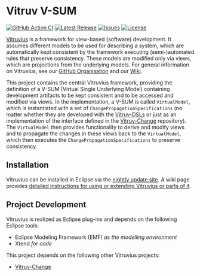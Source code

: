 # Vitruv V-SUM
[![GitHub Action CI](https://github.com/vitruv-tools/Vitruv/actions/workflows/ci.yml/badge.svg)](https://github.com/vitruv-tools/Vitruv/actions/workflows/ci.yml)
[![Latest Release](https://img.shields.io/github/release/vitruv-tools/Vitruv.svg)](https://github.com/vitruv-tools/Vitruv/releases/latest)
[![Issues](https://img.shields.io/github/issues/vitruv-tools/Vitruv.svg)](https://github.com/vitruv-tools/Vitruv/issues)
[![License](https://img.shields.io/github/license/vitruv-tools/Vitruv.svg)](https://raw.githubusercontent.com/vitruv-tools/Vitruv/main/LICENSE)

[Vitruvius](https://vitruv.tools) is a framework for view-based (software) development.
It assumes different models to be used for describing a system, which are automatically kept consistent by the framework executing (semi-)automated rules that preserve consistency.
These models are modified only via views, which are projections from the underlying models.
For general information on Vitruvius, see our [GitHub Organisation](https://github.com/vitruv-tools) and our [Wiki](https://github.com/vitruv-tools/.github/wiki).

This project contains the central Vitruvius framework, providing the definition of a V-SUM (Virtual Single Underlying Model) containing development artifacts to be kept consistent and to be accessed and modified via views.
In the implementation, a V-SUM is called `VirtualModel`, which is instantiated with a set of `ChangePropagationSpecifications` (no matter whether they are developed with the [Vitruv-DSLs](https://github.com/vitruv-tools/Vitruv-DSLs) or just as an implementation of the interface defined in the [Vitruv-Change](https://github.com/vitruv-tools/Vitruv-Change) repository).
The `VirtualModel` then provides functionality to derive and modify views and to propagate the changes in these views back to the `VirtualModel`, which then executes the `ChangePropagationSpecifications` to preserve consistency.

## Installation

Vitruvius can be installed in Eclipse via the [nightly update site](https://vitruv.tools/updatesite/nightly). A wiki page provides [detailed instructions for using or extending Vitruvius or parts of it](https://github.com/vitruv-tools/.github/wiki/Getting-Started).

## Project Development

Vitruvius is realized as Eclipse plug-ins and depends on the following Eclipse tools:
- Eclipse Modeling Framework (EMF) _as the modelling environment_
- Xtend _for code_

This project depends on the following other Vitruvius projects:
- [Vitruv-Change](https://github.com/vitruv-tools/Vitruv-Change)
